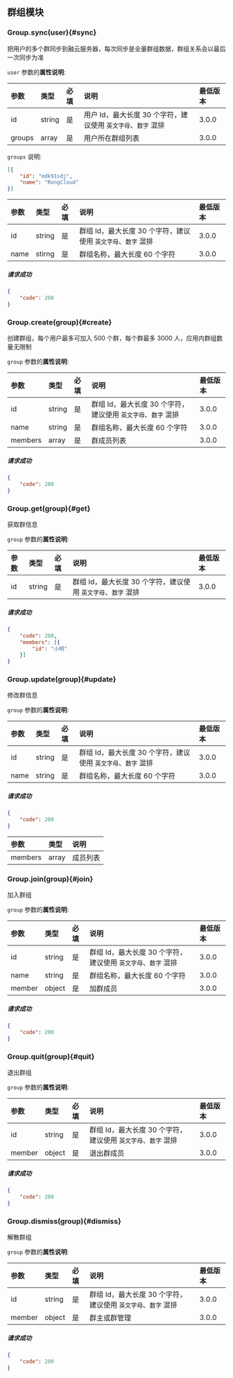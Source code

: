 ## 群组模块

### Group.sync(user){#sync}

把用户的多个群同步到融云服务器，每次同步是全量群组数据，群组关系会以最后一次同步为准

`user` 参数的**属性说明**:

| 参数   	 		|	类型		| 必填	| 说明 							|最低版本	|
| :----------------	|:--------	|:-----	|:------------------------------|:----- |
| id		  		| string 	| 	是 	| 用户 Id，最大长度 30 个字符，建议使用 `英文字母`、`数字` 混排	 | 3.0.0 |
| groups	  		| array 	| 	是 	| 用户所在群组列表 | 3.0.0 |

`groups` 说明: 

```json
[{
	"id": "mdk91sdj",
	"name": "RongCloud"
}]
```

| 参数   	 		|	类型		| 必填	| 说明 							|最低版本	|
| :----------------	|:--------	|:-----	|:------------------------------|:----- |
| id		  		| string 	| 	是 	| 群组 Id，最大长度 30 个字符，建议使用 `英文字母`、`数字` 混排	 | 3.0.0 |
| name	  			| stirng 	| 	是 	| 群组名称，最大长度 60 个字符 | 3.0.0 |

##### 请求成功

```json
{
    "code": 200
}
```

### Group.create(group){#create}

创建群组，每个用户最多可加入 500 个群，每个群最多 3000 人，应用内群组数量无限制

`group` 参数的**属性说明**:

| 参数   	 		|	类型		| 必填	| 说明 							|最低版本	|
| :----------------	|:--------	|:-----	|:------------------------------|:----- |
| id		  		| string 	| 	是 	| 群组 Id，最大长度 30 个字符，建议使用 `英文字母`、`数字` 混排	 | 3.0.0 |
| name	  			| string 	| 	是 	| 群组名称，最大长度 60 个字符 | 3.0.0 |
| members	  		| array 	| 	是 	| 群成员列表 | 3.0.0 |

##### 请求成功

```json
{
    "code": 200
}
```


### Group.get(group){#get}

获取群信息

`group` 参数的**属性说明**:

| 参数   	 		|	类型		| 必填	| 说明 							|最低版本	|
| :----------------	|:--------	|:-----	|:------------------------------|:----- |
| id		  		| string 	| 	是 	| 群组 Id，最大长度 30 个字符，建议使用 `英文字母`、`数字` 混排	 | 3.0.0 |

##### 请求成功

```json
{
	"code": 200,
	"members": [{
		"id": "小明"
	}]
}
```

### Group.update(group){#update}

修改群信息

`group` 参数的**属性说明**:

| 参数   	 		|	类型		| 必填	| 说明 							|最低版本	|
| :----------------	|:--------	|:-----	|:------------------------------|:----- |
| id		  		| string 	| 	是 	| 群组 Id，最大长度 30 个字符，建议使用 `英文字母`、`数字` 混排	 | 3.0.0 |
| name		  		| string 	| 	是 	| 群组名称，最大长度 60 个字符 | 3.0.0 |

##### 请求成功

```json
{
    "code": 200
}
```

| 参数   	 |	类型		| 说明	
| :----------|:--------	|:-----	
|	members	 |	array	| 成员列表

### Group.join(group){#join}

加入群组

`group` 参数的**属性说明**:

| 参数   	 		|	类型		| 必填	| 说明 							|最低版本	|
| :----------------	|:--------	|:-----	|:------------------------------|:----- |
| id		  		| string 	| 	是 	| 群组 Id，最大长度 30 个字符，建议使用 `英文字母`、`数字` 混排	 | 3.0.0 |
| name	  			| string 	| 	是 	| 群组名称，最大长度 60 个字符 | 3.0.0 |
| member	  		| object 	| 	是 	| 加群成员 | 3.0.0 |

##### 请求成功

```json
{
    "code": 200
}
```

### Group.quit(group){#quit}

退出群组

`group` 参数的**属性说明**:

| 参数   	 		|	类型		| 必填	| 说明 							|最低版本	|
| :----------------	|:--------	|:-----	|:------------------------------|:----- |
| id		  		| string 	| 	是 	| 群组 Id，最大长度 30 个字符，建议使用 `英文字母`、`数字` 混排	 | 3.0.0 |
| member	  		| object 	| 	是 	| 退出群成员 | 3.0.0 |

##### 请求成功

```json
{
    "code": 200
}
```

### Group.dismiss(group){#dismiss}

解散群组

`group` 参数的**属性说明**:

| 参数   	 		|	类型		| 必填	| 说明 							|最低版本	|
| :----------------	|:--------	|:-----	|:------------------------------|:----- |
| id		  		| string 	| 	是 	| 群组 Id，最大长度 30 个字符，建议使用 `英文字母`、`数字` 混排	 | 3.0.0 |
| member	  		| object 	| 	是 	| 群主或群管理 | 3.0.0 |

##### 请求成功

```json
{
    "code": 200
}
```